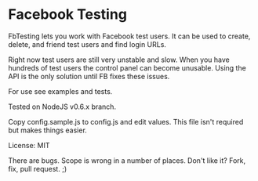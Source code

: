 Facebook Testing
================

FbTesting lets you work with Facebook test users. It can be used to
create, delete, and friend test users and find login URLs.

Right now test users are still very unstable and slow. When you have hundreds
of test users the control panel can become unusable. Using the API is
the only solution until FB fixes these issues.

For use see examples and tests.

Tested on NodeJS v0.6.x branch.

Copy config.sample.js to config.js and edit values. This file isn't required but makes things easier.

License: MIT

There are bugs. Scope is wrong in a number of places. Don't like it? Fork, fix, pull request. ;)
